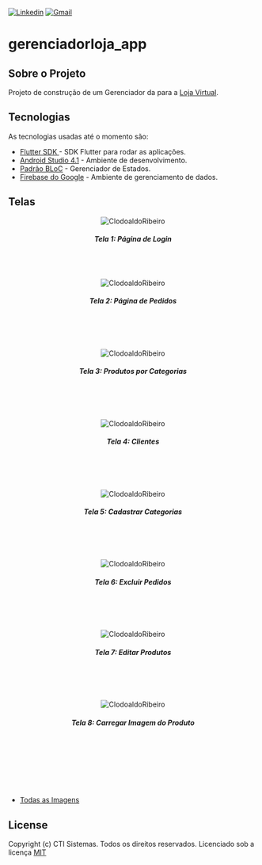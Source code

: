 [![Linkedin](https://img.shields.io/badge/LinkedIn-blue?style=for-the-badge&logo=Linkedin)](https://www.linkedin.com/in/clodoaldo-ribeiro-2a3049a6/) [![Gmail](https://img.shields.io/badge/-Gmail-c14438?style=for-the-badge&logo=Gmail&logoColor=white&link=mailto:clodoribeiro38@gmail.com)](mailto:clodoribeiro38@gmail.com)

# gerenciadorloja_app
 
 ## Sobre o Projeto
 Projeto de construção de um Gerenciador da para a [Loja Virtual](https://github.com/ClodoaldoRibeiro/lojavirtual_app).
 
 
 ## Tecnologias
 As tecnologias usadas até o momento são:
 * [Flutter SDK ](https://flutter.dev/docs/get-started/install/windows) - SDK Flutter para rodar as aplicações.
 * [Android Studio 4.1](https://developer.android.com/studio) - Ambiente de desenvolvimento.
 * [Padrão BLoC](https://www.flutterparainiciantes.com.br/gerenciamento-de-estado/bloc) - Gerenciador de Estados.
 * [Firebase do Google](https://firebase.google.com/) - Ambiente de gerenciamento de dados.
 
 ## Telas
 <p align="center">
<img src="https://github.com/ClodoaldoRibeiro/gerenciadorloja_app/blob/main/screenshots/Login.png" alt="ClodoaldoRibeiro"/>
<h5 align="center">Tela 1: Página de Login</h5>
</p

<br /> 
<br /> 
<br /> 

<p align="center">
<img src="https://github.com/ClodoaldoRibeiro/gerenciadorloja_app/blob/main/screenshots/Pedidos.png" alt="ClodoaldoRibeiro"/>
<h5 align="center">Tela 2: Página de Pedidos </h5>
</p>

<br /> 
<br /> 
<br /> 

<p align="center">
<img src="https://github.com/ClodoaldoRibeiro/gerenciadorloja_app/blob/main/screenshots/Categorias.png" alt="ClodoaldoRibeiro"/>
<h5 align="center">Tela 3: Produtos por Categorias </h5>
</p>

<br /> 
<br /> 
<br /> 

<p align="center">
<img src="https://github.com/ClodoaldoRibeiro/gerenciadorloja_app/blob/main/screenshots/clientes.png" alt="ClodoaldoRibeiro"/>
<h5 align="center">Tela 4: Clientes </h5>
</p>

<br /> 
<br /> 
<br />

<p align="center">
<img src="https://github.com/ClodoaldoRibeiro/gerenciadorloja_app/blob/main/screenshots/CadastrarCategorias.png" alt="ClodoaldoRibeiro"/>
<h5 align="center">Tela 5: Cadastrar Categorias </h5>
</p>
 
<br /> 
<br /> 
<br />

<p align="center">
<img src="https://github.com/ClodoaldoRibeiro/gerenciadorloja_app/blob/main/screenshots/Excluir%20Pedidos.png" alt="ClodoaldoRibeiro"/>
<h5 align="center">Tela 6: Excluir Pedidos </h5>
</p>
    
<br /> 
<br /> 
<br />

<p align="center">
<img src="https://github.com/ClodoaldoRibeiro/gerenciadorloja_app/blob/main/screenshots/Produtos.png" alt="ClodoaldoRibeiro"/>
<h5 align="center">Tela 7: Editar Produtos </h5>
</p>
   
<br /> 
<br /> 
<br />

<p align="center">
<img src="https://github.com/ClodoaldoRibeiro/gerenciadorloja_app/blob/main/screenshots/carregadorImagem.png" alt="ClodoaldoRibeiro"/>
<h5 align="center">Tela 8: Carregar Imagem do Produto </h5>
</p>


<br /> 
<br /> 
<br />
<br /> 
<br /> 
<br />

* [Todas as Imagens](https://github.com/ClodoaldoRibeiro/gerenciadorloja_app/tree/main/screenshots)

 ## License
 Copyright (c) CTI Sistemas. Todos os direitos reservados.
 Licenciado sob a licença [MIT](https://github.com/ClodoaldoRibeiro/chat_app/blob/master/LICENSE.md)
 
 
 <!-- MARKDOWN LINKS & IMAGES -->
 [contributors-shield]: https://img.shields.io/github/contributors/lucasbarrossantos/vagasonline.svg?style=flat-square
 [contributors-url]: https://github.com/lucasbarrossantos/vagasonline/graphs/contributors
 [linkedin-shield]: https://img.shields.io/badge/-LinkedIn-black.svg?style=flat-square&logo=linkedin&colorB=555
 [linkedin-url]: https://www.linkedin.com/in/clodoaldo-ribeiro-2a3049a6/
